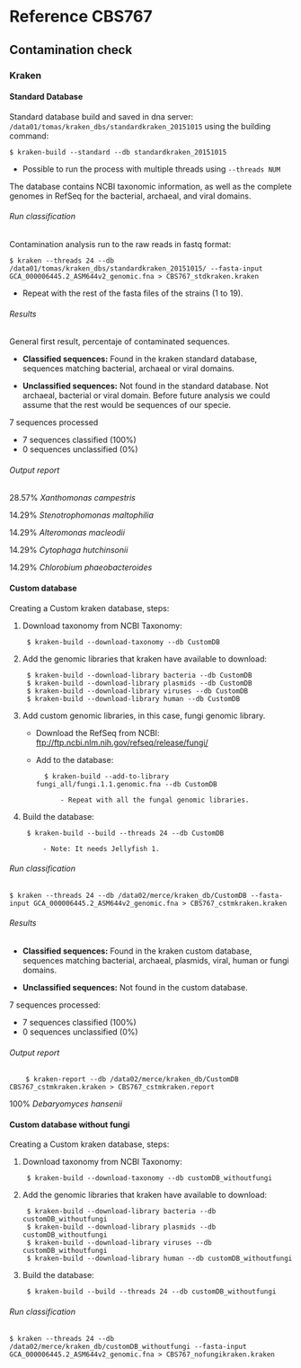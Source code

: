 # Reference CBS767

## Contamination check

### Kraken

#### Standard Database
Standard database build and saved in dna server: `/data01/tomas/kraken_dbs/standardkraken_20151015` using the building command:

	$ kraken-build --standard --db standardkraken_20151015

- Possible to run the process with multiple threads using `--threads NUM`

The database contains NCBI taxonomic information, as well as the complete genomes in RefSeq for the bacterial, archaeal, and viral domains.

###### Run classification

Contamination analysis run to the raw reads in fastq format:

	$ kraken --threads 24 --db /data01/tomas/kraken_dbs/standardkraken_20151015/ --fasta-input GCA_000006445.2_ASM644v2_genomic.fna > CBS767_stdkraken.kraken
 
 - Repeat with the rest of the fasta files of the strains (1 to 19).

###### Results

General first result, percentaje of contaminated sequences.

- **Classified sequences:** Found in the kraken standard database, sequences matching bacterial, archaeal or viral domains.

- **Unclassified sequences:** Not found in the standard database. Not archaeal, bacterial or viral domain. Before future analysis we could assume that the rest would be sequences of our specie.

7 sequences processed

- 7 sequences classified (100%)
- 0 sequences unclassified (0%)

###### Output report

28.57% *Xanthomonas campestris*

14.29% *Stenotrophomonas maltophilia*

14.29% *Alteromonas macleodii*

14.29% *Cytophaga hutchinsonii*

14.29% *Chlorobium phaeobacteroides*


#### Custom database
Creating a Custom kraken database, steps:

1. Download taxonomy from NCBI Taxonomy:

		$ kraken-build --download-taxonomy --db CustomDB

2. Add the genomic libraries that kraken have available to download:

		$ kraken-build --download-library bacteria --db CustomDB
		$ kraken-build --download-library plasmids --db CustomDB
	 	$ kraken-build --download-library viruses --db CustomDB
		$ kraken-build --download-library human --db CustomDB

3. Add custom genomic libraries, in this case, fungi genomic library.

	- Download the RefSeq from NCBI: ftp://ftp.ncbi.nlm.nih.gov/refseq/release/fungi/

	- Add to the database:

			$ kraken-build --add-to-library fungi_all/fungi.1.1.genomic.fna --db CustomDB

				- Repeat with all the fungal genomic libraries. 

4. Build the database:

		$ kraken-build --build --threads 24 --db CustomDB

			- Note: It needs Jellyfish 1. 


###### Run classification

	$ kraken --threads 24 --db /data02/merce/kraken_db/CustomDB --fasta-input GCA_000006445.2_ASM644v2_genomic.fna > CBS767_cstmkraken.kraken 

###### Results

- **Classified sequences:** Found in the kraken custom database, sequences matching bacterial, archaeal, plasmids, viral, human or fungi domains.

- **Unclassified sequences:** Not found in the custom database.

7 sequences processed:

- 7 sequences classified (100%)
- 0 sequences unclassified (0%)

###### Output report

		$ kraken-report --db /data02/merce/kraken_db/CustomDB CBS767_cstmkraken.kraken > CBS767_cstmkraken.report

100% *Debaryomyces hansenii*


#### Custom database without fungi

Creating a Custom kraken database, steps:

1. Download taxonomy from NCBI Taxonomy:

		$ kraken-build --download-taxonomy --db customDB_withoutfungi

2. Add the genomic libraries that kraken have available to download:

		$ kraken-build --download-library bacteria --db customDB_withoutfungi
		$ kraken-build --download-library plasmids --db customDB_withoutfungi
		$ kraken-build --download-library viruses --db customDB_withoutfungi
		$ kraken-build --download-library human --db customDB_withoutfungi

3. Build the database:
	
		$ kraken-build --build --threads 24 --db customDB_withoutfungi

###### Run classification

	$ kraken --threads 24 --db /data02/merce/kraken_db/customDB_withoutfungi --fasta-input GCA_000006445.2_ASM644v2_genomic.fna > CBS767_nofungikraken.kraken

